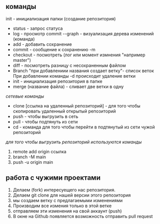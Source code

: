 ## команды
 
init - инициализация папки (создание репозитория)
* status - запрос статуса 
* log - просмотр commit
--graph - визуализация дерева изменений (команда) 
* add - добавить сохранение 
* commit - сообщение к сохранению -m
* checkout - посмотреть (лог или момент измнения "например master")
* diff - посмотреть разницу с несохраненным файлом 
* Branch "при добавлениии названия создает ветку"- список веток
При добавлении команды -d происходит удаление ветки
* init - инициализация репозитория в папке 
* merge (название файла) - сливает две ветки в одну

*сетевые команды*

* clone [ссылка на удаленный репозиторий] - для того чтобы скопировать удаленный открытый репозиторий 
* push - чтобы выгрузить в сеть
* pull - чтобы подтянуть из сети
* cd - команда для того чтобы перейти в подтянутый из сети чужой репозиторий

*для того чтобы выгрузить репозиторий используются команды*

1. remote add origin ссылка
2. branch -M main
3. push -u origin main 

## работа с чужими проектами ##
 1. Делаем (fork) интересуещего нас репозитория.
 2. Делаем git clone для нашей версии этого репозитория
 3. мы создаем ветку с предлагаемыми изменениями 
 4. Производим все измения только в этой ветке
 5. отправляем эти изменения на свой аккаунт (push)
 6. В окне на Github появляется возможность отправить pull request
